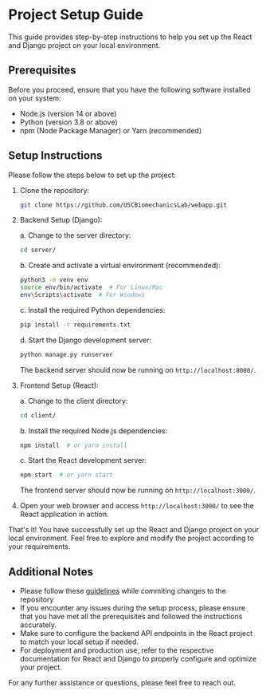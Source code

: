 # Project Setup Guide

This guide provides step-by-step instructions to help you set up the React and Django project on your local environment.

## Prerequisites

Before you proceed, ensure that you have the following software installed on your system:

- Node.js (version 14 or above)
- Python (version 3.8 or above)
- npm (Node Package Manager) or Yarn (recommended)

## Setup Instructions

Please follow the steps below to set up the project:

1. Clone the repository:

   ```bash
   git clone https://github.com/USCBiomechanicsLab/webapp.git
   ```

2. Backend Setup (Django):

   a. Change to the server directory:

   ```bash
   cd server/
   ```

   b. Create and activate a virtual environment (recommended):

   ```bash
   python3 -m venv env
   source env/bin/activate  # For Linux/Mac
   env\Scripts\activate  # For Windows
   ```

   c. Install the required Python dependencies:

   ```bash
   pip install -r requirements.txt
   ```

    <!-- d. Apply database migrations: -->
    <!--  -->
   <!-- ```bash -->
   <!-- python manage.py migrate -->
   <!-- ```  -->

   d. Start the Django development server:

   ```bash
   python manage.py runserver
   ```

   The backend server should now be running on `http://localhost:8000/`.

3. Frontend Setup (React):

   a. Change to the client directory:

   ```bash
   cd client/
   ```

   b. Install the required Node.js dependencies:

   ```bash
   npm install  # or yarn install
   ```

   c. Start the React development server:

   ```bash
   npm start  # or yarn start
   ```

   The frontend server should now be running on `http://localhost:3000/`.

4. Open your web browser and access `http://localhost:3000/` to see the React application in action.

That's it! You have successfully set up the React and Django project on your local environment. Feel free to explore and modify the project according to your requirements.

## Additional Notes
- Please follow these [guidelines](/docs/README.md) while commiting changes to the repository
- If you encounter any issues during the setup process, please ensure that you have met all the prerequisites and followed the instructions accurately.
- Make sure to configure the backend API endpoints in the React project to match your local setup if needed.
- For deployment and production use, refer to the respective documentation for React and Django to properly configure and optimize your project.

For any further assistance or questions, please feel free to reach out.
